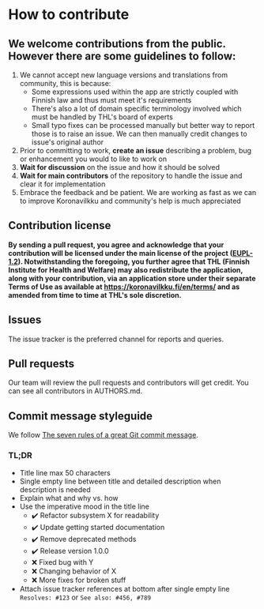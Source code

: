 # How to contribute

## We welcome contributions from the public. However there are some guidelines to follow:

1. We cannot accept new language versions and translations from community, this is because:
	- Some expressions used within the app are strictly coupled with Finnish law and thus must meet it's requirements
	- There's also a lot of domain specific terminology involved which must be handled by THL's board of experts
	- Small typo fixes can be processed manually but better way to report those is to raise an issue. We can then manually credit changes to issue's original author
2. Prior to committing to work, **create an issue** describing a problem, bug or enhancement you would to like to work on
3. **Wait for discussion** on the issue and how it should be solved
4. **Wait for main contributors** of the repository to handle the issue and clear it for implementation
5. Embrace the feedback and be patient. We are working as fast as we can to improve Koronavilkku and community's help is much appreciated

## Contribution license

__By sending a pull request, you agree and acknowledge that your contribution will be licensed under the main license of the project ([EUPL-1.2](https://spdx.org/licenses/EUPL-1.2.html)). Notwithstanding the foregoing, you further agree that THL (Finnish Institute for Health and Welfare) may also redistribute the application, along with your contribution, via an application store under their separate Terms of Use as available at https://koronavilkku.fi/en/terms/ and as amended from time to time at THL's sole discretion.__

## Issues

The issue tracker is the preferred channel for reports and queries.

## Pull requests

Our team will review the pull requests and contributors will get credit. You can see all contributors in AUTHORS.md.

## Commit message styleguide

We follow [The seven rules of a great Git commit message](https://chris.beams.io/posts/git-commit/).

### TL;DR

- Title line max 50 characters
- Single empty line between title and detailed description when description is needed
- Explain what and why vs. how
- Use the imperative mood in the title line
  - :heavy_check_mark: Refactor subsystem X for readability
  - :heavy_check_mark: Update getting started documentation
  - :heavy_check_mark: Remove deprecated methods
  - :heavy_check_mark: Release version 1.0.0
  - :x: Fixed bug with Y
  - :x: Changing behavior of X
  - :x: More fixes for broken stuff
- Attach issue tracker references at bottom after single empty line `Resolves: #123` or `See also: #456, #789`
